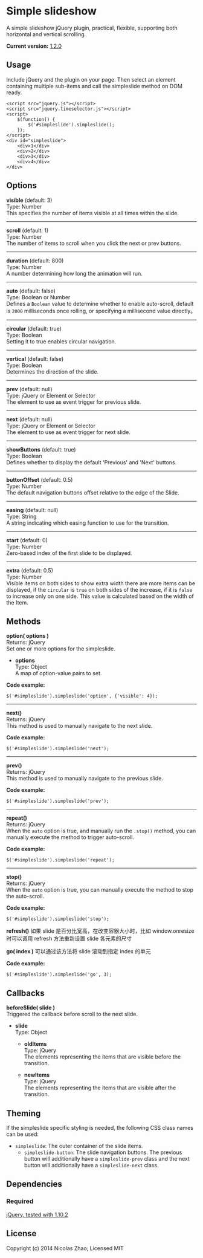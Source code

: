 # Simple slideshow

A simple slideshow jQuery plugin, practical, flexible, supporting both horizontal and vertical scrolling.

**Current version:** [1.2.0](https://github.com/nicolaszhao/simpleslide/archive/v1.2.0.tar.gz)

## Usage
Include jQuery and the plugin on your page. Then select an element containing multiple sub-items and call the simpleslide method on DOM ready.

	<script src="jquery.js"></script>
	<script src="jquery.timeselector.js"></script>
	<script>
		$(function() {
			$('#simpleslide').simpleslide();
		});
	</script>
	<div id="simpleslide">
		<div>1</div>
		<div>2</div>
		<div>3</div>
		<div>4</div>
	</div>

## Options
**visible** (default: 3)   
Type: Number   
This specifies the number of items visible at all times within the slide.

***

**scroll** (default: 1)   
Type: Number   
The number of items to scroll when you click the next or prev buttons. 

***

**duration** (default: 800)   
Type: Number   
A number determining how long the animation will run.

***

**auto** (default: false)   
Type: Boolean or Number   
Defines a `Boolean` value to determine whether to enable auto-scroll, default is `2000` milliseconds once rolling, or specifying a millisecond value directly。

***

**circular** (default: true)   
Type: Boolean   
Setting it to true enables circular navigation.

***

**vertical** (default: false)   
Type: Boolean    
Determines the direction of the slide.

***

**prev** (default: null)   
Type: jQuery or Element or Selector    
The element to use as event trigger for previous slide.

***

**next** (default: null)   
Type: jQuery or Element or Selector    
The element to use as event trigger for next slide.

***

**showButtons** (default: true)   
Type: Boolean   
Defines whether to display the default 'Previous' and 'Next' buttons.

***

**buttonOffset** (default: 0.5)   
Type: Number   
The default navigation buttons offset relative to the edge of the Slide.

***

**easing** (default: null)   
Type: String   
A string indicating which easing function to use for the transition.

***

**start** (default: 0)   
Type: Number   
Zero-based index of the first slide to be displayed.

***

**extra** (default: 0.5)   
Type: Number   
Visible items on both sides to show extra width there are more items can be displayed, if the `circular` is `true` on both sides of the increase, if it is `false` to increase only on one side. This value is calculated based on the width of the Item.

## Methods
**option( options )**  
Returns: jQuery   
Set one or more options for the simpleslide.
	
* **options**   
	Type: Object   
	A map of option-value pairs to set.
	
**Code example:**
	
	$('#simpleslide').simpleslide('option', {'visible': 4});

***

**next()**   
Returns: jQuery   
This method is used to manually navigate to the next slide.

**Code example:**
	
	$('#simpleslide').simpleslide('next');

***

**prev()**   
Returns: jQuery   
This method is used to manually navigate to the previous slide.

**Code example:**
	
	$('#simpleslide').simpleslide('prev');

***

**repeat()**   
Returns: jQuery   
When the `auto` option is true, and manually run the `.stop()` method, you can manually execute the method to trigger auto-scroll.

**Code example:**
	
	$('#simpleslide').simpleslide('repeat');

***

**stop()**   
Returns: jQuery   
When the `auto` option is true, you can manually execute the method to stop the auto-scroll.

**Code example:**
	
	$('#simpleslide').simpleslide('stop');
	
**refresh()** 
如果 slide 是百分比宽高，在改变容器大小时，比如 window.onresize 时可以调用 refresh 方法重新设置 slide 各元素的尺寸

**go( index )** 
可以通过该方法将 slide 滚动到指定 index 的单元

**Code example:**
	
	$('#simpleslide').simpleslide('go', 3);
	
## Callbacks
**beforeSlide( slide )**  
Triggered the callback before scroll to the next slide.

* **slide**   
	Type: Object   
	* **oldItems**   
		Type: jQuery   
		The elements representing the items that are visible before the transition.
	
	* **newItems**    
		Type: jQuery    
		The elements representing the items that are visible after the transition.
		
## Theming
If the simpleslide specific styling is needed, the following CSS class names can be used:
* `simpleslide`: The outer container of the slide items.
	* `simpleslide-button`: The slide navigation buttons. The previous button will additionally have a `simpleslide-prev` class and the next button will additionally have a `simpleslide-next` class.

## Dependencies
### Required
[jQuery, tested with 1.10.2](http://jquery.com)

## License
Copyright (c) 2014 Nicolas Zhao; Licensed MIT

 		
	

